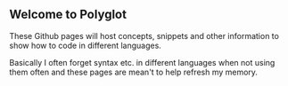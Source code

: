 ## Welcome to Polyglot

These Github pages will host concepts, snippets and other information to show how to code in different languages.

Basically I often forget syntax etc. in different languages when not using them often and these pages are mean't to help refresh my memory.
